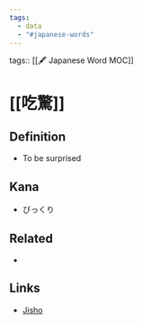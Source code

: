 ```yaml
---
tags:
  - data
  - "#japanese-words"
---
```

tags:: [[🖋️ Japanese Word MOC]]

# [[吃驚]]


## Definition
- To be surprised

## Kana
- びっくり

## Related
- 

## Links
- [Jisho](https://jisho.org/word/%E5%90%83%E9%A9%9A)